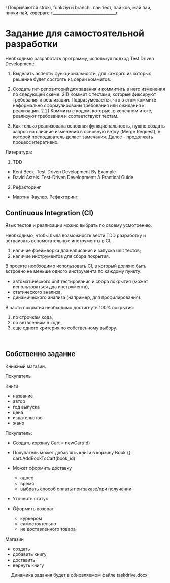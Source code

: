 ! Покрываются stroki, funkziyi и branchi. пай тест, пай ков, май пай, пинки пай, ковераге т_______________________________т

# Задание для самостоятельной разработки

Необходимо разработать программу, используя подход Test Driven Development:

1) Выделить аспекты функциональности, для каждого из которых решение будет состоять из серии коммитов.

2) Создать гит-репозиторий для задания и коммитить в него изменения по следующей схеме:
    2.1) Коммит с тестами, которые фиксируют требования к реализации. Подразумевается, что в этом коммите неформально сформулированы требования или ожидания к реализации.
    2.2) Коммиты с кодом, которые, в конечном итоге, реализуют требования и соответствуют тестам.

3) Как только реализована основная функциональность, нужно создать запрос на слияние изменений в основную ветку (Merge Request), в которой преподаватель делает замечания. Далее - продолжать процесс итеративно.

Литература:
1. TDD
* Kent Beck. Test-Driven Development By Example
* David Astels. Test-Driven Development: A Practical Guide
2. Рефакторинг
* Мартин Фаулер. Рефакторинг.


## Continuous Integration (CI)
Язык тестов и реализации можно выбрать по своему усмотрению.

Необходимо, чтобы была возможность вести TDD разработку и встраивать вспомогательные инструменты в CI.
1. наличие фреймворка для написания и запуска unit тестов;
2. наличие инструментов для сбора покрытия.

В проекте необходимо использовать CI, в который должно быть встроено не меньше одного инструмента по каждому пункту:
* автоматического unit тестирования и сбора покрытия (может использоваться два инструмента),
* статического анализа,
* динамического анализа (например, для профилирования).

В части покрытия необходимо достигнуть 100% покрытия:
1. по строчкам кода,
2. по ветвлениям в коде,
3. еще одного критерия по собственному выбору.

 
## Собственно задание

Книжный магазин.

Покупатель

Книги
- название
- автор
- год выпуска
- цена
- издательство
- жанр

Покупатель:

- Создать корзину
Cart = newCart(id)
- Покупатель может добавлять книги в корзину
Book {}
cart.AddBookToCart(book_id)

- Может оформить доставку
  - адрес
  - время
  - выбрать способ оплаты при заказе/при получении

- Уточнить статус

- Оформить возврат
  - курьером
  - самостоятельно
  - не доставленного товара

Магазин
- создать
- добавить книгу
- доставить
- вернуть книгу

 
Динамика задания будет в обновляемом файле taskdrive.docx
